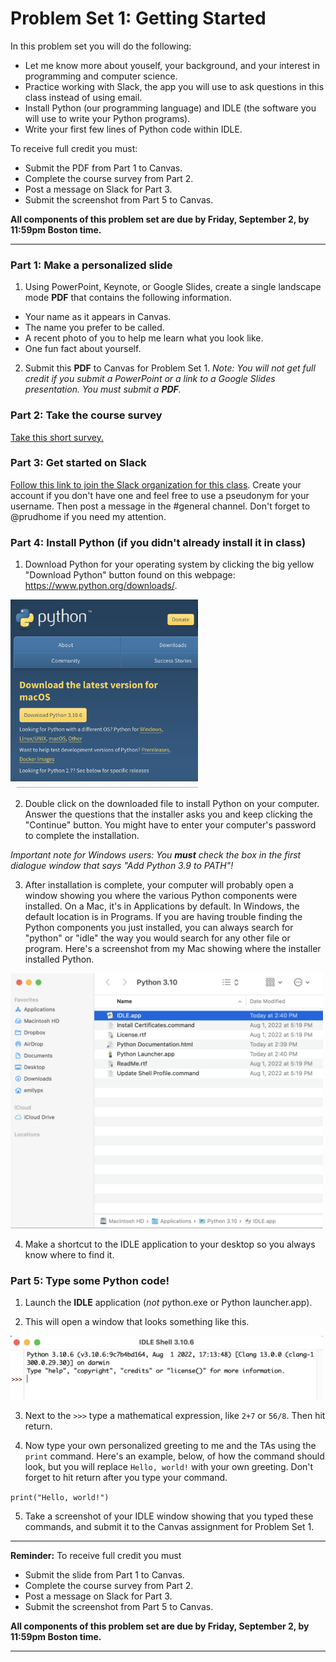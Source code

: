 # Problem Set 1: Getting Started

In this problem set you will do the following:

* Let me know more about youself, your background, and your interest in programming and computer science.
* Practice working with Slack, the app you will use to ask questions in this class instead of using email.
* Install Python (our programming language) and IDLE (the software you will use to write your Python programs).
* Write your first few lines of Python code within IDLE.

To receive full credit you must:

* Submit the PDF from Part 1 to Canvas.
* Complete the course survey from Part 2.
* Post a message on Slack for Part 3.
* Submit the screenshot from Part 5 to Canvas.

**All components of this problem set are due by Friday, September 2, by 11:59pm Boston time.**

---

### Part 1: Make a personalized slide

1. Using PowerPoint, Keynote, or Google Slides, create a single landscape mode **PDF** that contains the following information.

* Your name as it appears in Canvas.
* The name you prefer to be called.
* A recent photo of you to help me learn what you look like.
* One fun fact about yourself.

2. Submit this **PDF** to Canvas for Problem Set 1. *Note: You will not get full credit if you submit a PowerPoint or a link to a Google Slides presentation. You must submit a **PDF**.*

### Part 2: Take the course survey
[Take this short survey.](https://forms.gle/iHYSEMEgyb3qoj3a6)

### Part 3: Get started on Slack
[Follow this link to join the Slack organization for this class](https://join.slack.com/t/cs1101-04spring2021/shared_invite/zt-l6ivsjqe-c~~k2eLVXRBo64opHrBRhw). Create your account if you don't have one and feel free to use a pseudonym for your username. Then post a message in the #general channel. Don't forget to @prudhome if you need my attention.

### Part 4: Install Python (if you didn't already install it in class)

1. Download Python for your operating system by clicking the big yellow "Download Python" button found on this webpage: https://www.python.org/downloads/. 

<img src="img/download.png" width="300">

2. Double click on the downloaded file to install Python on your computer. Answer the questions that the installer asks you and keep clicking the "Continue" button. You might have to enter your computer's password to complete the installation.

*Important note for Windows users: You **must** check the box in the first dialogue window that says "Add Python 3.9 to PATH"!*

3. After installation is complete, your computer will probably open a window showing you where the various Python components were installed. On a Mac, it's in Applications by default. In Windows, the default location is in Programs. If you are having trouble finding the Python components you just installed, you can always search for "python" or "idle" the way you would search for any other file or program. Here's a screenshot from my Mac showing where the installer installed Python. 

<img src="img/maclocation.png" width="500">

4. Make a shortcut to the IDLE application to your desktop so you always know where to find it.


 ### Part 5: Type some Python code!

1. Launch the **IDLE** application (*not* python.exe or Python launcher.app).

2. This will open a window that looks something like this.

<img src="img/idlepicture.png" width="500">
 
3. Next to the ``>>>`` type a mathematical expression, like ``2+7`` or ``56/8``. Then hit return.

4. Now type your own personalized greeting to me and the TAs using the ``print`` command. Here's an example, below, of how the command should look, but you will replace ``Hello, world!`` with your own greeting. Don't forget to hit return after you type your command.

```print("Hello, world!")```

5. Take a screenshot of your IDLE window showing that you typed these commands, and submit it to the Canvas assignment for Problem Set 1.

---

**Reminder:** To receive full credit you must

* Submit the slide from Part 1 to Canvas.
* Complete the course survey from Part 2.
* Post a message on Slack for Part 3.
* Submit the screenshot from Part 5 to Canvas.

**All components of this problem set are due by Friday, September 2, by 11:59pm Boston time.**

---
